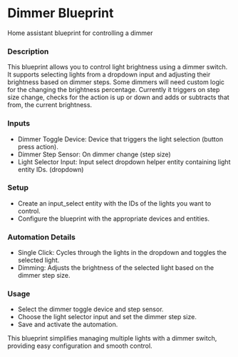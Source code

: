 # Dimmer Blueprint
Home assistant blueprint for controlling a dimmer

### Description

This blueprint allows you to control light brightness using a dimmer switch. It supports selecting lights from a dropdown input and adjusting their brightness based on dimmer steps.
Some dimmers will need custom logic for the changing the brightness percentage. Currently it triggers on step size change, checks for the action is up or down and adds or subtracts that from, the current brightness.

###  Inputs
- Dimmer Toggle Device: Device that triggers the light selection (button press action).
- Dimmer Step Sensor: On dimmer change (step size)
- Light Selector Input: Input select dropdown helper entity containing light entity IDs. (dropdown)
    
### Setup
- Create an input_select entity with the IDs of the lights you want to control.
- Configure the blueprint with the appropriate devices and entities.

### Automation Details

- Single Click: Cycles through the lights in the dropdown and toggles the selected light.
- Dimming: Adjusts the brightness of the selected light based on the dimmer step size.

### Usage

- Select the dimmer toggle device and step sensor.
- Choose the light selector input and set the dimmer step size.
- Save and activate the automation.

This blueprint simplifies managing multiple lights with a dimmer switch, providing easy configuration and smooth control.
